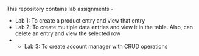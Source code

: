 This repository contains lab assignments - 

- Lab 1: To create a product entry and view that entry
- Lab 2: To create multiple data entries and view it in the table. Also, can delete an entry and view the selected row
- - Lab 3: To create account manager with CRUD operations

